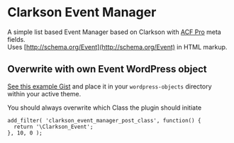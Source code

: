 # Clarkson Event Manager

A simple list based Event Manager based on Clarkson with [ACF Pro](https://www.advancedcustomfields.com/pro/) meta fields.  
Uses [http://schema.org/Event](http://schema.org/Event) in HTML markup.

## Overwrite with own Event WordPress object
[See this example Gist](https://gist.github.com/jmslbam/ebd523793e14787ecb957691ae79c9e2) and place it in your `wordpress-objects` directory within your active theme.  

You should always overwrite which Class the plugin should initiate

```
add_filter( 'clarkson_event_manager_post_class', function() {
  return '\Clarkson_Event';
}, 10, 0 );
```
